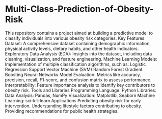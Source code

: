 # Multi-Class-Prediction-of-Obesity-Risk
This repository contains a project aimed at building a predictive model to classify individuals into various obesity risk categories.
Key Features
Dataset: A comprehensive dataset containing demographic information, physical activity levels, dietary habits, and other health indicators.
Exploratory Data Analysis (EDA): Insights into the dataset, including data cleaning, visualization, and feature engineering.
Machine Learning Models: Implementation of multiple classification algorithms, such as:
Logistic Regression
Support Vector Machine (SVM)
Random Forest
Gradient Boosting
Neural Networks
Model Evaluation: Metrics like accuracy, precision, recall, F1-score, and confusion matrix to assess performance.
Interpretability: Feature importance analysis to identify key contributors to obesity risk.
Tools and Libraries
Programming Language: Python
Libraries:
Data Analysis: Pandas, NumPy
Visualization: Matplotlib, Seaborn
Machine Learning: sci-kit-learn 
Applications
Predicting obesity risk for early intervention.
Understanding lifestyle factors contributing to obesity.
Providing recommendations for public health strategies.
